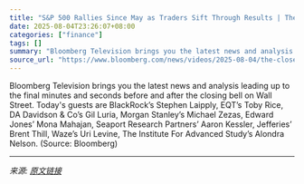 ```yaml
---
title: "S&P 500 Rallies Since May as Traders Sift Through Results | The Close 8/4/2025"
date: 2025-08-04T23:26:07+08:00
categories: ["finance"]
tags: []
summary: "Bloomberg Television brings you the latest news and analysis leading up to the final minutes and seconds before and after the closing bell on Wall Street. Today's guests are BlackRock’s Stephen Laippl"
source_url: "https://www.bloomberg.com/news/videos/2025-08-04/the-close-8-4-2025-video"
---
```


Bloomberg Television brings you the latest news and analysis leading up to the final minutes and seconds before and after the closing bell on Wall Street. Today's guests are BlackRock’s Stephen Laipply, EQT’s Toby Rice, DA Davidson & Co’s Gil Luria, Morgan Stanley’s Michael Zezas, Edward Jones’ Mona Mahajan, Seaport Research Partners’ Aaron Kessler, Jefferies’ Brent Thill, Waze’s Uri Levine, The Institute For Advanced Study’s Alondra Nelson. (Source: Bloomberg)

---

*来源: [原文链接](https://www.bloomberg.com/news/videos/2025-08-04/the-close-8-4-2025-video)*
